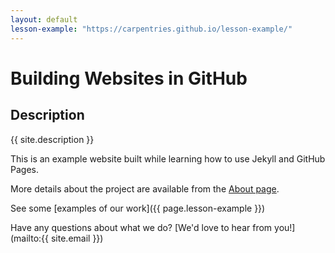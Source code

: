 ```yaml
---
layout: default
lesson-example: "https://carpentries.github.io/lesson-example/"
---
```


# Building Websites in GitHub

## Description

{{ site.description }}

This is an example website built while learning how to use Jekyll and GitHub Pages.

More details about the project are available from the [About page](about).

See some [examples of our work]({{ page.lesson-example }})

Have any questions about what we do? [We'd love to hear from you!](mailto:{{ site.email }})
